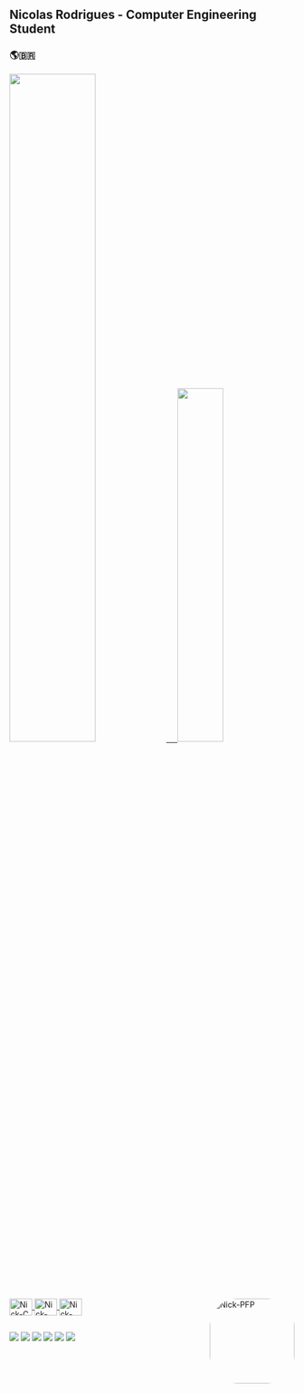 ## Nicolas Rodrigues - Computer Engineering Student
### 🌎🇧🇷 

<div class='container'>
  <a href="https://linktr.ee/nickrois">     
  <img style="height: auto; width: 55%;" class="img" src="https://github-readme-stats.vercel.app/api?username=nickrois&hide_title=true&hide_border=true&show_icons=true&include_all_commits=true&count_private=true&line_height=21&text_color=000&icon_color=000&bg_color=0,ea6161,ffc64d,fffc4d,52fa5a&theme=graywhite" />
  &nbsp;
  &nbsp;
  <img style="height: auto; width: 40%;" class="img" src="https://github-readme-stats.vercel.app/api/top-langs/?username=nickrois&hide=html&hide_title=true&hide_border=true&layout=compact&langs_count=6&exclude_repo=comp426,Redventures-Movie-Quotes&text_color=000&icon_color=fff&bg_color=0,52fa5a,4dfcff,c64dff&theme=graywhite" /></div>
</div>
<div style="display: inline_block"><br>
  <img align="center" alt="Nick-C" height="30" width="40" src="https://cdn.jsdelivr.net/gh/devicons/devicon/icons/c/c-original.svg">
  <img align="center" alt="Nick-C++" height="30" width="40" src="https://cdn.jsdelivr.net/gh/devicons/devicon/icons/cplusplus/cplusplus-original.svg">
  <img align="center" alt="Nick-C++" height="30" width="40" src="https://cdn.jsdelivr.net/gh/devicons/devicon/icons/linux/linux-original.svg">
  
  <img align="right" alt="Nick-PFP" height="150" style="border-radius:50px;" src="https://cdn.discordapp.com/attachments/1035280260255723600/1041192894830231604/lofi_eu_homem.png">
</div>
    
  ##
  
<div>
  <a href="https://nickrois.itch.io" target="_blank"><img src="https://img.shields.io/badge/Itch.io-FA5C5C?style=for-the-badge&logo=itchdotio&logoColor=white" target="_blank"></a>
  <a href="https://open.spotify.com/user/nickcpmg?si=30a8b8fb2c98447c" target="_blank"><img src="https://img.shields.io/badge/Spotify-1ED760?&style=for-the-badge&logo=spotify&logoColor=white" target="_blank"></a>
  <a href="https://discord.gg/fq9NpHJvKn" target="_blank"><img src="https://img.shields.io/badge/Discord-7289DA?style=for-the-badge&logo=discord&logoColor=white" target="_blank"></a>
  <a href="https://www.youtube.com/channel/UCAFLGhXvYtnvbZYi9_4w5Pw" target="_blank"><img src="https://img.shields.io/badge/YouTube-FF0000?style=for-the-badge&logo=youtube&logoColor=white" target="_blank"></a>
  <a href="https://www.instagram.com/nickrois_/" target="_blank"><img src="https://img.shields.io/badge/Instagram-E4405F?style=for-the-badge&logo=instagram&logoColor=white" target="_blank"></a>
  <a href="https://www.twitch.tv/nicobr_" target="_blank"><img src="https://img.shields.io/badge/Twitch-9146FF?style=for-the-badge&logo=twitch&logoColor=white" target="_blank"></a>
 
</div>
  
